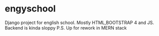 # engyschool
Django project  for english school.
Mostly HTML,BOOTSTRAP 4 and JS.
Backend is kinda sloppy
P.S. Up for rework in MERN stack
